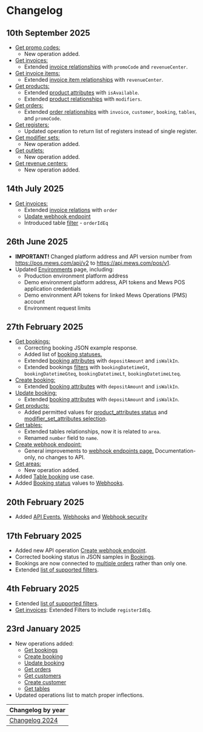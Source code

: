 # Changelog

## 10th September 2025
* [Get promo codes:](../operations/promocodes.md#get-promo-codes)
  * New operation added.
* [Get invoices:](../operations/invoices.md#get-invoices)
  * Extended [invoice relationships](../operations/invoices.md#invoice_relationships) with `promoCode` and `revenueCenter`.
* [Get invoice items:](../operations/invoiceitems.md#get-invoice-items)
  * Extended [invoice item relationships](../operations/invoiceitems.md#invoice_item_relationships) with `revenueCenter`.
* [Get products:](../operations/products.md#get-products)
  * Extended [product attributes](../operations/products.md#product_attributes) with `isAvailable`.
  * Extended [product relationships](../operations/products.md#product_relationships) with `modifiers`.
* [Get orders:](../operations/orders.md#get-orders)
  * Extended [order relationships](../operations/orders.md#order_relationships) with `invoice`, `customer`, `booking`, `tables`, and `promoCode`.
* [Get registers:](../operations/registers.md#get-registers)
  * Updated operation to return list of registers instead of single register.
* [Get modifier sets:](../operations/modifiersets.md#get-modifier-sets)
  * New operation added.
* [Get outlets:](../operations/outlets.md#get-outlets)
  * New operation added.
* [Get revenue centers:](../operations/revenuecenters.md#get-revenue-centers)
  * New operation added.

## 14th July 2025
* [Get invoices:](../operations/invoices.md#get-invoices)
  * Extended [invoice relations](../operations/invoices.md#invoice_relationships) with `order`
  * [Update webhook endpoint](../operations/webhookendpoints.md#update-webhook-endpoint)
  * Introduced table [filter](../operations/tables.md) - `orderIdEq`

## 26th June 2025
* **IMPORTANT!** Changed platform address and API version number from https://pos.mews.com/api/v2 to https://api.mews.com/pos/v1.
* Updated [Environments](../guidelines/environments.md) page, including:
  * Production environment platform address
  * Demo environment platform address, API tokens and Mews POS application credentials
  * Demo environment API tokens for linked Mews Operations (PMS) account
  * Environment request limits

## 27th February 2025
* [Get bookings:](../operations/bookings.md#get_bookings)
  * Correcting booking JSON example response.
  * Added list of [booking statuses.](../operations/bookings.md#booking_attributes)
  * Extended [booking attributes](../operations/bookings.md#booking_attributes) with `depositAmount` and `isWalkIn`.
  * Extended bookings [filters](../operations/bookings.md#get_bookings) with  `bookingDatetimeGt`, `bookingDatetimeGteq`, `bookingDatetimeLt`, `bookingDatetimeLteq`.
* [Create booking:](../operations/bookings.md#create_booking)
  * Extended [booking attributes](../operations/bookings.md#booking_attributes) with `depositAmount` and `isWalkIn`.
* [Update booking:](../operations/bookings.md#update_booking)
  * Extended [booking attributes](../operations/bookings.md#booking_attributes) with `depositAmount` and `isWalkIn`.
* [Get products:](../operations/products.md#get_products)
  * Added permitted values for [product_attributes status](../operations/products.md#product_attributes) and [modifier_set_attributes selection](../operations/products.md#product_attributes).
* [Get tables:](../operations/tables.md#get_tables)
  * Extended tables relationships, now it is related to `area`.
  * Renamed `number` field to `name`.
* [Create webhook endpoint:](../operations/webhookendpoints.md)
  * General improvements to [webhook endpoints page.](../operations/webhookendpoints.md) Documentation-only, no changes to API.
* [Get areas:](../operations/areas.md)
  * New operation added.
* Added [Table booking](../use-cases/table-booking.md) use case.
* Added [Booking status](../events/webhooks.md#booking-status) values to [Webhooks](../events/webhooks.md).

## 20th February 2025
* Added [API Events](../events/README.md), [Webhooks](../events/webhooks.md) and [Webhook security](../events/wh-security.md)

## 17th February 2025
* Added new API operation [Create webhook endpoint](../operations/webhookendpoints.md#create-webhook-endpoint).
* Corrected booking status in JSON samples in [Bookings](../operations/bookings.md).
* Bookings are now connected to [multiple orders](../operations/bookings.md#booking_relationships) rather than only one.
* Extended [list of supported filters](../guidelines/filtering.md).

## 4th February 2025
* Extended [list of supported filters](../guidelines/filtering.md).
* [Get invoices](../operations/invoices.md#get-invoices): Extended Filters to include `registerIdEq`.

## 23rd January 2025
* New operations added:
  * [Get bookings](../operations/bookings.md#get-bookings)
  * [Create booking](../operations/bookings.md#create-booking)
  * [Update booking](../operations/bookings.md#update-booking)
  * [Get orders](../operations/orders.md#get-orders)
  * [Get customers](../operations/customers.md#get-customers)
  * [Create customer](../operations/customers.md#create-customer)
  * [Get tables](../operations/tables.md#get-tables)
* Updated operations list to match proper inflections.

| Changelog by year |
| :-- |
| [Changelog 2024](changelog2024.md) |
